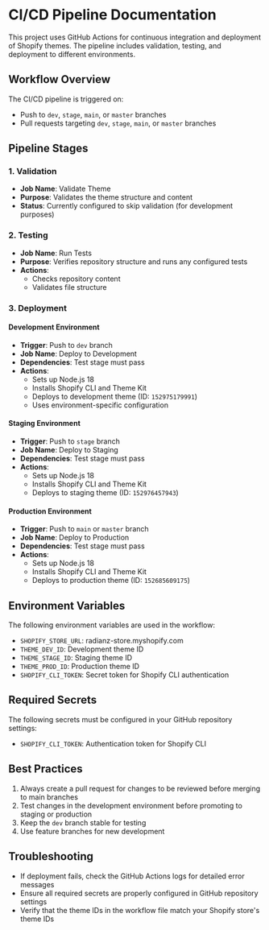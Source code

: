 # CI/CD Pipeline Documentation

This project uses GitHub Actions for continuous integration and deployment of Shopify themes. The pipeline includes validation, testing, and deployment to different environments.

## Workflow Overview

The CI/CD pipeline is triggered on:
- Push to `dev`, `stage`, `main`, or `master` branches
- Pull requests targeting `dev`, `stage`, `main`, or `master` branches

## Pipeline Stages

### 1. Validation
- **Job Name**: Validate Theme
- **Purpose**: Validates the theme structure and content
- **Status**: Currently configured to skip validation (for development purposes)

### 2. Testing
- **Job Name**: Run Tests
- **Purpose**: Verifies repository structure and runs any configured tests
- **Actions**:
  - Checks repository content
  - Validates file structure

### 3. Deployment

#### Development Environment
- **Trigger**: Push to `dev` branch
- **Job Name**: Deploy to Development
- **Dependencies**: Test stage must pass
- **Actions**:
  - Sets up Node.js 18
  - Installs Shopify CLI and Theme Kit
  - Deploys to development theme (ID: `152975179991`)
  - Uses environment-specific configuration

#### Staging Environment
- **Trigger**: Push to `stage` branch
- **Job Name**: Deploy to Staging
- **Dependencies**: Test stage must pass
- **Actions**:
  - Sets up Node.js 18
  - Installs Shopify CLI and Theme Kit
  - Deploys to staging theme (ID: `152976457943`)

#### Production Environment
- **Trigger**: Push to `main` or `master` branch
- **Job Name**: Deploy to Production
- **Dependencies**: Test stage must pass
- **Actions**:
  - Sets up Node.js 18
  - Installs Shopify CLI and Theme Kit
  - Deploys to production theme (ID: `152685609175`)

## Environment Variables

The following environment variables are used in the workflow:

- `SHOPIFY_STORE_URL`: radianz-store.myshopify.com
- `THEME_DEV_ID`: Development theme ID
- `THEME_STAGE_ID`: Staging theme ID
- `THEME_PROD_ID`: Production theme ID
- `SHOPIFY_CLI_TOKEN`: Secret token for Shopify CLI authentication

## Required Secrets

The following secrets must be configured in your GitHub repository settings:

- `SHOPIFY_CLI_TOKEN`: Authentication token for Shopify CLI

## Best Practices

1. Always create a pull request for changes to be reviewed before merging to main branches
2. Test changes in the development environment before promoting to staging or production
3. Keep the `dev` branch stable for testing
4. Use feature branches for new development

## Troubleshooting

- If deployment fails, check the GitHub Actions logs for detailed error messages
- Ensure all required secrets are properly configured in GitHub repository settings
- Verify that the theme IDs in the workflow file match your Shopify store's theme IDs